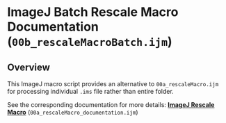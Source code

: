 # ImageJ Batch Rescale Macro Documentation (`00b_rescaleMacroBatch.ijm`)

## Overview

This ImageJ macro script provides an alternative to `00a_rescaleMacro.ijm` for processing individual `.ims` file rather than entire folder.

See the corresponding documentation for more details: **[ImageJ Rescale Macro](00a_rescaleMacro_documentation.md)** (`00a_rescaleMacro_documentation.ijm`)
